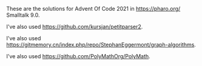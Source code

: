 These are the solutions for Advent Of Code 2021 in https://pharo.org/ Smalltalk 9.0.

I've also used https://github.com/kursjan/petitparser2.

I've also used https://gitmemory.cn/index.php/repo/StephanEggermont/graph-algorithms.

I've also used https://github.com/PolyMathOrg/PolyMath.


